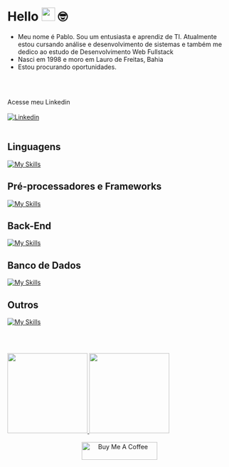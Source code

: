 # Hello <img src="https://media.giphy.com/media/hvRJCLFzcasrR4ia7z/giphy.gif" width="30"> 🤓
<ul>
  <li>Meu nome é Pablo. Sou um entusiasta e aprendiz de TI. Atualmente estou cursando análise e desenvolvimento de sistemas e também me dedico ao estudo de Desenvolvimento Web Fullstack</li>
  <li>Nasci em 1998 e moro em Lauro de Freitas, Bahia</li>
  <li>Estou procurando oportunidades.</li>
</ul>
<br><br>

Acesse meu Linkedin <br><br>
<a href="https://www.linkedin.com/in/pablosantos-cg/" target="_blank">
  <img align="center" src="https://img.shields.io/badge/LinkedIn-0077B5?style=for-the-badge&logo=linkedin&logoColor=white" alt="Linkedin"/>
</a>
<br><br>

## Linguagens
[![My Skills](https://skillicons.dev/icons?i=html,css,js,ts&theme=dark)](https://skillicons.dev)<br>

## Pré-processadores e Frameworks
[![My Skills](https://skillicons.dev/icons?i=sass,bootstrap,tailwind,react,next&theme=dark)](https://skillicons.dev)<br>

## Back-End
[![My Skills](https://skillicons.dev/icons?i=nodejs,express&theme=dark)](https://skillicons.dev)<br>

## Banco de Dados
[![My Skills](https://skillicons.dev/icons?i=mysql,mongodb&theme=dark)](https://skillicons.dev)<br>

## Outros
[![My Skills](https://skillicons.dev/icons?i=git,figma&theme=dark)](https://skillicons.dev)<br>

<br><br>

<div align ="center" style="display: flex;">
  <a href="https://github.com/PabloSantos-CG?tab=repositories">
  <img height="180em" src="https://github-readme-stats.vercel.app/api?username=PabloSantos-CG&show_icons=true&theme=algolia&include_all_commits=true&count_private=true"/>
  <img height="180em" src="https://github-readme-stats.vercel.app/api/top-langs/?username=PabloSantos-CG&layout=compact&langs_count=7&theme=algolia"/>
</div>

<div align="center"><br>
  <img src="https://cdn.buymeacoffee.com/buttons/default-red.png" alt="Buy Me A Coffee" height="40" width="170">
</div>
